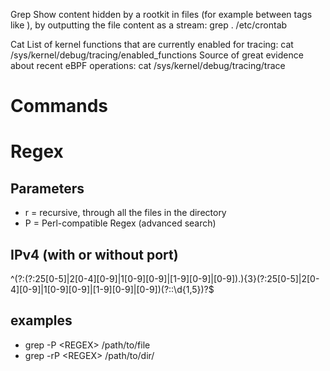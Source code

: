 
Grep
Show content hidden by a rootkit in files (for example between tags like <reptile> </reptile>), by outputting the file content as a stream:
grep . /etc/crontab

Cat
List of kernel functions that are currently enabled for tracing:
cat /sys/kernel/debug/tracing/enabled_functions
Source of great evidence about recent eBPF operations:
cat /sys/kernel/debug/tracing/trace
# Commands



# Regex
## Parameters
- r = recursive, through all the files in the directory
- P = Perl-compatible Regex (advanced search)
## IPv4 (with or without port)
^(?:(?:25[0-5]|2[0-4][0-9]|1[0-9][0-9]|[1-9][0-9]|[0-9])\.){3}(?:25[0-5]|2[0-4][0-9]|1[0-9][0-9]|[1-9][0-9]|[0-9])(?::\d{1,5})?$
## examples
- grep -P \<REGEX> /path/to/file
- grep -rP \<REGEX> /path/to/dir/


